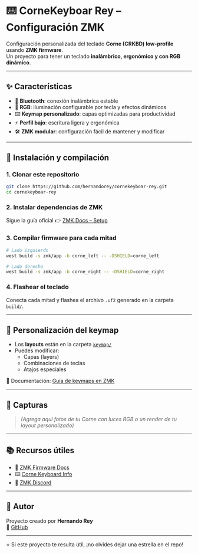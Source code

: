 # ⌨️ CorneKeyboar Rey – Configuración ZMK

Configuración personalizada del teclado **Corne (CRKBD) low-profile** usando **ZMK firmware**.  
Un proyecto para tener un teclado **inalámbrico, ergonómico y con RGB dinámico**.

---

## ✨ Características

- 🔋 **Bluetooth**: conexión inalámbrica estable  
- 🌈 **RGB**: iluminación configurable por tecla y efectos dinámicos  
- ⌨️ **Keymap personalizado**: capas optimizadas para productividad  
- ⚡ **Perfil bajo**: escritura ligera y ergonómica  
- 🛠️ **ZMK modular**: configuración fácil de mantener y modificar  

---

## 🚀 Instalación y compilación

### 1. Clonar este repositorio
```bash
git clone https://github.com/hernandorey/cornekeyboar-rey.git
cd cornekeyboar-rey
```

### 2. Instalar dependencias de ZMK
Sigue la guía oficial 👉 [ZMK Docs – Setup](https://zmk.dev/docs/development/setup)

### 3. Compilar firmware para cada mitad
```bash
# Lado izquierdo
west build -s zmk/app -b corne_left -- -DSHIELD=corne_left

# Lado derecho
west build -s zmk/app -b corne_right -- -DSHIELD=corne_right
```

### 4. Flashear el teclado
Conecta cada mitad y flashea el archivo `.uf2` generado en la carpeta `build/`.

---

## 🎨 Personalización del keymap

- Los **layouts** están en la carpeta [`keymap/`](./keymap)  
- Puedes modificar:
  - Capas (layers)  
  - Combinaciones de teclas  
  - Atajos especiales  

📖 Documentación: [Guía de keymaps en ZMK](https://zmk.dev/docs/keymaps)  

---

## 📸 Capturas

> *(Agrega aquí fotos de tu Corne con luces RGB o un render de tu layout personalizado)*  

---

## 📚 Recursos útiles

- 📘 [ZMK Firmware Docs](https://zmk.dev/docs)  
- ⌨️ [Corne Keyboard Info](https://github.com/foostan/crkbd)  
- 💬 [ZMK Discord](https://zmk.dev/community/discord)  

---

## 👤 Autor

Proyecto creado por **Hernando Rey**  
🔗 [GitHub](https://github.com/hernandorey)  

---

⭐ Si este proyecto te resulta útil, ¡no olvides dejar una estrella en el repo!
